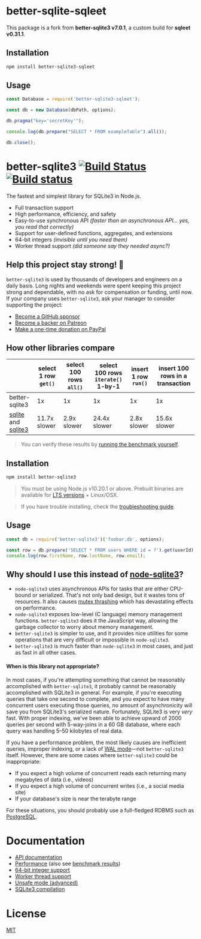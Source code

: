 # better-sqlite-sqleet

This package is a fork from **better-sqlite3 v7.0.1**, a custom build for **sqleet v0.31.1**.

## Installation

```bash
npm install better-sqlite3-sqleet
```

## Usage

```js
const Database = require('better-sqlite3-sqleet');

const db = new Database(dbPath, options);

db.pragma("key='secretKey'");

console.log(db.prepare("SELECT * FROM exampleTable").all());

db.close();
```


# better-sqlite3 [![Build Status](https://travis-ci.org/JoshuaWise/better-sqlite3.svg?branch=master)](https://travis-ci.org/JoshuaWise/better-sqlite3) [![Build status](https://ci.appveyor.com/api/projects/status/ilk8hb8v95m54v6f/branch/master?svg=true)](https://ci.appveyor.com/project/JoshuaWise/better-sqlite3/branch/master)

The fastest and simplest library for SQLite3 in Node.js.

- Full transaction support
- High performance, efficiency, and safety
- Easy-to-use synchronous API *(faster than an asynchronous API... yes, you read that correctly)*
- Support for user-defined functions, aggregates, and extensions
- 64-bit integers *(invisible until you need them)*
- Worker thread support *(did someone say they needed async?)*

## Help this project stay strong! &#128170;

`better-sqlite3` is used by thousands of developers and engineers on a daily basis. Long nights and weekends were spent keeping this project strong and dependable, with no ask for compensation or funding, until now. If your company uses `better-sqlite3`, ask your manager to consider supporting the project:

- [Become a GitHub sponsor](https://github.com/sponsors/JoshuaWise)
- [Become a backer on Patreon](https://www.patreon.com/joshuawise)
- [Make a one-time donation on PayPal](https://www.paypal.me/joshuathomaswise)

## How other libraries compare

|   |select 1 row &nbsp;`get()`&nbsp;|select 100 rows &nbsp;&nbsp;`all()`&nbsp;&nbsp;|select 100 rows `iterate()` 1-by-1|insert 1 row `run()`|insert 100 rows in a transaction|
|---|---|---|---|---|---|
|better-sqlite3|1x|1x|1x|1x|1x|
|[sqlite](https://www.npmjs.com/package/sqlite) and [sqlite3](https://www.npmjs.com/package/sqlite3)|11.7x slower|2.9x slower|24.4x slower|2.8x slower|15.6x slower|

> You can verify these results by [running the benchmark yourself](./docs/benchmark.md).

## Installation

```bash
npm install better-sqlite3
```

> You must be using Node.js v10.20.1 or above. Prebuilt binaries are available for [LTS versions](https://nodejs.org/en/about/releases/) + Linux/OSX.

> If you have trouble installing, check the [troubleshooting guide](./docs/troubleshooting.md).

## Usage

```js
const db = require('better-sqlite3')('foobar.db', options);

const row = db.prepare('SELECT * FROM users WHERE id = ?').get(userId);
console.log(row.firstName, row.lastName, row.email);
```

## Why should I use this instead of [node-sqlite3](https://github.com/mapbox/node-sqlite3)?

- `node-sqlite3` uses asynchronous APIs for tasks that are either CPU-bound or serialized. That's not only bad design, but it wastes tons of resources. It also causes [mutex thrashing](https://en.wikipedia.org/wiki/Resource_contention) which has devastating effects on performance.
- `node-sqlite3` exposes low-level (C language) memory management functions. `better-sqlite3` does it the JavaScript way, allowing the garbage collector to worry about memory management.
- `better-sqlite3` is simpler to use, and it provides nice utilities for some operations that are very difficult or impossible in `node-sqlite3`.
- `better-sqlite3` is much faster than `node-sqlite3` in most cases, and just as fast in all other cases.

#### When is this library not appropriate?

In most cases, if you're attempting something that cannot be reasonably accomplished with `better-sqlite3`, it probably cannot be reasonably accomplished with SQLite3 in general. For example, if you're executing queries that take one second to complete, and you expect to have many concurrent users executing those queries, no amount of asynchronicity will save you from SQLite3's serialized nature. Fortunately, SQLite3 is very *very* fast. With proper indexing, we've been able to achieve upward of 2000 queries per second with 5-way-joins in a 60 GB database, where each query was handling 5–50 kilobytes of real data.

If you have a performance problem, the most likely causes are inefficient queries, improper indexing, or a lack of [WAL mode](./docs/performance.md)—not `better-sqlite3` itself. However, there are some cases where `better-sqlite3` could be inappropriate:

- If you expect a high volume of concurrent reads each returning many megabytes of data (i.e., videos)
- If you expect a high volume of concurrent writes (i.e., a social media site)
- If your database's size is near the terabyte range

For these situations, you should probably use a full-fledged RDBMS such as [PostgreSQL](https://www.postgresql.org/).

# Documentation

- [API documentation](./docs/api.md)
- [Performance](./docs/performance.md) (also see [benchmark results](./docs/benchmark.md))
- [64-bit integer support](./docs/integer.md)
- [Worker thread support](./docs/threads.md)
- [Unsafe mode (advanced)](./docs/unsafe.md)
- [SQLite3 compilation](./docs/compilation.md)

# License

[MIT](./LICENSE)
